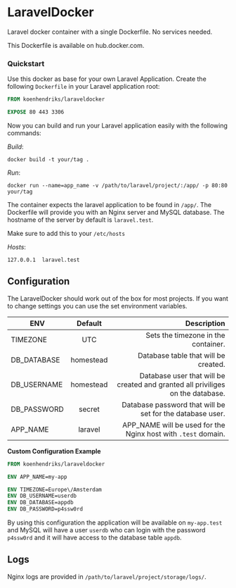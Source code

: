 # LaravelDocker
Laravel docker container with a single Dockerfile. No services needed.

This Dockerfile is available on hub.docker.com. 

### Quickstart

Use this docker as base for your own Laravel Application. Create the following `Dockerfile` in your Laravel application root:

```Dockerfile
FROM koenhendriks/laraveldocker

EXPOSE 80 443 3306
```

Now you can build and run your Laravel application easily with the following commands:

*Build*:

`docker build -t your/tag .`

*Run*:

`docker run --name=app_name -v /path/to/laravel/project/:/app/ -p 80:80 your/tag`

The container expects the laravel application to be found in `/app/`.
The Dockerfile will provide you with an Nginx server and MySQL database. The hostname of the server by default is `laravel.test`. 

Make sure to add this to your `/etc/hosts`

*Hosts*:

`127.0.0.1	laravel.test`

## Configuration

The LaravelDocker should work out of the box for most projects. If you want to change settings you can use the set environment variables.

| ENV           				| Default       | Description  |
| ----------------------------- |:-------------:| -----:|
| TIMEZONE 						| UTC			| Sets the timezone in the container.												|
| DB_DATABASE 					| homestead		| Database table that will be created.												|
| DB_USERNAME 					| homestead		| Database user that will be created and granted all priviliges on the database.	|
| DB_PASSWORD 					| secret		| Database password that will be set for the database user. 						|
| APP_NAME 						| laravel 		| APP_NAME will be used for the Nginx host with `.test` domain.						|

__Custom Configuration Example__ 

```Dockerfile
FROM koenhendriks/laraveldocker

ENV APP_NAME=my-app

ENV TIMEZONE=Europe\/Amsterdam
ENV DB_USERNAME=userdb
ENV DB_DATABASE=appdb
ENV DB_PASSWORD=p4ssw0rd

```

By using this configuration the application will be available on `my-app.test` and MySQL will have a user `userdb` who can login with the password `p4ssw0rd` and it will have access to the database table `appdb`. 


## Logs

Nginx logs are provided in `/path/to/laravel/project/storage/logs/`. 